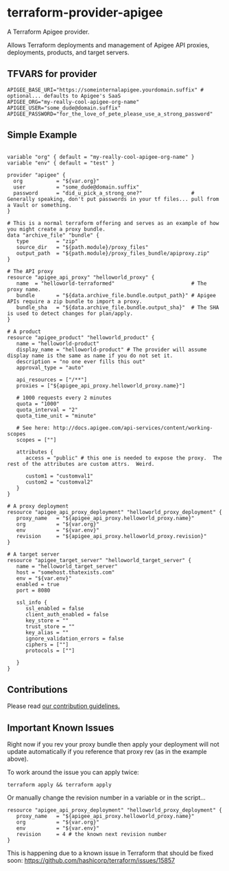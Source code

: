 # terraform-provider-apigee

A Terraform Apigee provider.

Allows Terraform deployments and management of Apigee API proxies, deployments, products, and target servers.

## TFVARS for provider

```
APIGEE_BASE_URI="https://someinternalapigee.yourdomain.suffix" # optional... defaults to Apigee's SaaS
APIGEE_ORG="my-really-cool-apigee-org-name"
APIGEE_USER="some_dude@domain.suffix"
APIGEE_PASSWORD="for_the_love_of_pete_please_use_a_strong_password"
```

## Simple Example

```

variable "org" { default = "my-really-cool-apigee-org-name" }
variable "env" { default = "test" }

provider "apigee" {
  org           = "${var.org}"
  user          = "some_dude@domain.suffix"
  password      = "did_u_pick_a_strong_one?"                # Generally speaking, don't put passwords in your tf files... pull from a Vault or something.
}

# This is a normal terraform offering and serves as an example of how you might create a proxy bundle.
data "archive_file" "bundle" {
   type         = "zip"
   source_dir   = "${path.module}/proxy_files"
   output_path  = "${path.module}/proxy_files_bundle/apiproxy.zip"
}

# The API proxy
resource "apigee_api_proxy" "helloworld_proxy" {
   name  = "helloworld-terraformed"                         # The proxy name.
   bundle       = "${data.archive_file.bundle.output_path}" # Apigee APIs require a zip bundle to import a proxy.
   bundle_sha   = "${data.archive_file.bundle.output_sha}"  # The SHA is used to detect changes for plan/apply.
}

# A product
resource "apigee_product" "helloworld_product" {
   name = "helloworld-product"
   display_name = "helloworld-product" # The provider will assume display name is the same as name if you do not set it.
   description = "no one ever fills this out"
   approval_type = "auto"

   api_resources = ["/**"]
   proxies = ["${apigee_api_proxy.helloworld_proxy.name}"]

   # 1000 requests every 2 minutes
   quota = "1000"
   quota_interval = "2"
   quota_time_unit = "minute"

   # See here: http://docs.apigee.com/api-services/content/working-scopes
   scopes = [""]

   attributes {
      access = "public" # this one is needed to expose the proxy.  The rest of the attributes are custom attrs.  Weird.

      custom1 = "customval1"
      custom2 = "customval2"
   }
}

# A proxy deployment
resource "apigee_api_proxy_deployment" "helloworld_proxy_deployment" {
   proxy_name   = "${apigee_api_proxy.helloworld_proxy.name}"
   org          = "${var.org}"
   env          = "${var.env}"
   revision     = "${apigee_api_proxy.helloworld_proxy.revision}"
}

# A target server
resource "apigee_target_server" "helloworld_target_server" {
   name = "helloworld_target_server"
   host = "somehost.thatexists.com"
   env = "${var.env}"
   enabled = true
   port = 8080

   ssl_info {
      ssl_enabled = false
      client_auth_enabled = false
      key_store = ""
      trust_store = ""
      key_alias = ""
      ignore_validation_errors = false
      ciphers = [""]
      protocols = [""]

   }
}

```

## Contributions
Please read [our contribution guidelines.](https://github.com/zambien/terraform-provider-apigee/blob/master/.github/CONTRIBUTING.md)

## Important Known Issues

Right now if you rev your proxy bundle then apply your deployment will not update automatically if you reference that proxy rev (as in the example above).

To work around the issue you can apply twice:
```
terraform apply && terraform apply
```

Or manually change the revision number in a variable or in the script...
```
resource "apigee_api_proxy_deployment" "helloworld_proxy_deployment" {
   proxy_name   = "${apigee_api_proxy.helloworld_proxy.name}"
   org          = "${var.org}"
   env          = "${var.env}"
   revision     = 4 # the known next revision number
}
```

This is happening due to a known issue in Terraform that should be fixed soon:
https://github.com/hashicorp/terraform/issues/15857